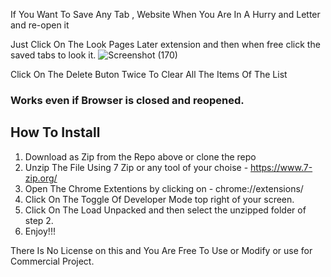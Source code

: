 If You Want To Save Any Tab , Website When You Are In A Hurry and Letter and  re-open it 

Just Click On The Look Pages Later extension  and then when free click the saved tabs to look it. 
![Screenshot (170)](https://user-images.githubusercontent.com/52909024/125156581-f018f700-e185-11eb-865d-e9efc296f55a.png)

Click On The Delete Buton Twice To Clear All The Items Of The List

### Works even if Browser is closed and reopened.

## How To Install
1. Download as Zip from the Repo above or clone the repo
2. Unzip The File Using 7 Zip or any tool of your choise - https://www.7-zip.org/
3. Open The Chrome Extentions by clicking on - chrome://extensions/
4. Click On The Toggle Of Developer Mode top right of your screen.
5. Click On The Load Unpacked and then select the unzipped folder of step 2.
6. Enjoy!!!


There Is No License on this and You Are Free To Use or Modify or use for Commercial Project.
